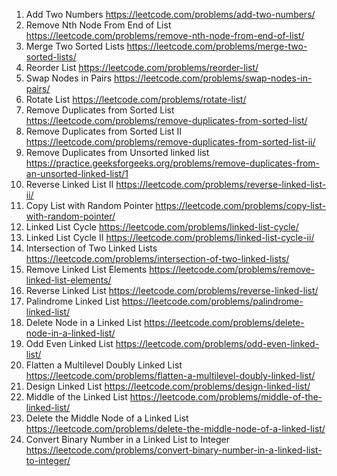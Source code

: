 1. Add Two Numbers
https://leetcode.com/problems/add-two-numbers/
19. Remove Nth Node From End of List
https://leetcode.com/problems/remove-nth-node-from-end-of-list/
21. Merge Two Sorted Lists
https://leetcode.com/problems/merge-two-sorted-lists/
143. Reorder List
https://leetcode.com/problems/reorder-list/
24. Swap Nodes in Pairs
https://leetcode.com/problems/swap-nodes-in-pairs/
61. Rotate List
https://leetcode.com/problems/rotate-list/
83. Remove Duplicates from Sorted List
https://leetcode.com/problems/remove-duplicates-from-sorted-list/
82. Remove Duplicates from Sorted List II
https://leetcode.com/problems/remove-duplicates-from-sorted-list-ii/
00. Remove Duplicates from Unsorted linked list
https://practice.geeksforgeeks.org/problems/remove-duplicates-from-an-unsorted-linked-list/1
92. Reverse Linked List II
https://leetcode.com/problems/reverse-linked-list-ii/
138. Copy List with Random Pointer
https://leetcode.com/problems/copy-list-with-random-pointer/
141. Linked List Cycle
https://leetcode.com/problems/linked-list-cycle/
142. Linked List Cycle II
https://leetcode.com/problems/linked-list-cycle-ii/
160. Intersection of Two Linked Lists
https://leetcode.com/problems/intersection-of-two-linked-lists/
203. Remove Linked List Elements
https://leetcode.com/problems/remove-linked-list-elements/
206. Reverse Linked List
https://leetcode.com/problems/reverse-linked-list/
234. Palindrome Linked List
https://leetcode.com/problems/palindrome-linked-list/
237. Delete Node in a Linked List
https://leetcode.com/problems/delete-node-in-a-linked-list/
328. Odd Even Linked List
https://leetcode.com/problems/odd-even-linked-list/
430. Flatten a Multilevel Doubly Linked List
https://leetcode.com/problems/flatten-a-multilevel-doubly-linked-list/
707. Design Linked List
https://leetcode.com/problems/design-linked-list/
876. Middle of the Linked List
https://leetcode.com/problems/middle-of-the-linked-list/
2095. Delete the Middle Node of a Linked List
https://leetcode.com/problems/delete-the-middle-node-of-a-linked-list/
1290. Convert Binary Number in a Linked List to Integer
https://leetcode.com/problems/convert-binary-number-in-a-linked-list-to-integer/
